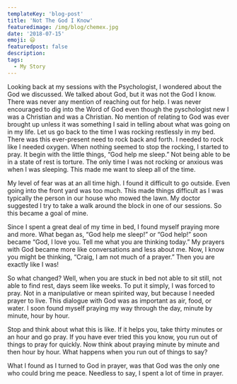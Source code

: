 ```yaml
---
templateKey: 'blog-post'
title: 'Not The God I Know'
featuredimage: /img/blog/chemex.jpg
date: '2018-07-15'
emoji: 😃
featuredpost: false
description:
tags:
  - My Story
---
```


Looking back at my sessions with the Psychologist, I wondered about the God we discussed. We talked about God, but it was not the God I know. There was never any mention of reaching out for help. I was never encouraged to dig into the Word of God even though the pyschologist new I was a Christian and was a Christian. No mention of relating to God was ever brought up unless it was something I said in telling about what was going on in my life. Let us go back to the time I was rocking restlessly in my bed. There was this ever-present need to rock back and forth. I needed to rock like I needed oxygen. When nothing seemed to stop the rocking, I started to pray. It begin with the little things, “God help me sleep.” Not being able to be in a state of rest is torture. The only time I was not rocking or anxious was when I was sleeping. This made me want to sleep all of the time.

My level of fear was at an all time high. I found it difficult to go outside. Even going into the front yard was too much. This made things difficult as I was typically the person in our house who mowed the lawn. My doctor suggested I try to take a walk around the block in one of our sessions. So this became a goal of mine.

Since I spent a great deal of my time in bed, I found myself praying more and more. What began as, “God help me sleep!” or “God help!” soon became “God, I love you. Tell me what you are thinking today.” My prayers with God became more like conversations and less about me. Now, I know you might be thinking, “Craig, I am not much of a prayer.” Then you are exactly like I was!

So what changed? Well, when you are stuck in bed not able to sit still, not able to find rest, days seem like weeks. To put it simply, I was forced to pray. Not in a manipulative or mean spirited way, but because I needed prayer to live. This dialogue with God was as important as air, food, or water. I soon found myself praying my way through the day, minute by minute, hour by hour.

Stop and think about what this is like. If it helps you, take thirty minutes or an hour and go pray. If you have ever tried this you know, you run out of things to pray for quickly. Now think about praying minute by minute and then hour by hour. What happens when you run out of things to say?

What I found as I turned to God in prayer, was that God was the only one who could bring me peace. Needless to say, I spent a lot of time in prayer.
